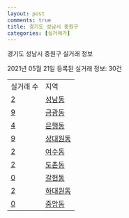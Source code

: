 ```yaml
---
layout: post
comments: true
title: 경기도 성남시 중원구
categories: [실거래가]
---
```


경기도 성남시 중원구 실거래 정보

2021년 05월 21일 등록된 실거래 정보: 30건


<table>
  <tr>
    <td>실거래 수</td>
    <td>지역</td>
  </tr>

  
  <tr>
    <td><a href="4113310100.html">2</a></td>
    <td><a href="4113310100.html">성남동</a></td>
  </tr>
    

  <tr>
    <td><a href="4113310300.html">9</a></td>
    <td><a href="4113310300.html">금광동</a></td>
  </tr>
    

  <tr>
    <td><a href="4113310400.html">4</a></td>
    <td><a href="4113310400.html">은행동</a></td>
  </tr>
    

  <tr>
    <td><a href="4113310500.html">9</a></td>
    <td><a href="4113310500.html">상대원동</a></td>
  </tr>
    

  <tr>
    <td><a href="4113310600.html">2</a></td>
    <td><a href="4113310600.html">여수동</a></td>
  </tr>
    

  <tr>
    <td><a href="4113310700.html">2</a></td>
    <td><a href="4113310700.html">도촌동</a></td>
  </tr>
    

  <tr>
    <td><a href="4113310800.html">0</a></td>
    <td><a href="4113310800.html">갈현동</a></td>
  </tr>
    

  <tr>
    <td><a href="4113310900.html">2</a></td>
    <td><a href="4113310900.html">하대원동</a></td>
  </tr>
    

  <tr>
    <td><a href="4113313200.html">0</a></td>
    <td><a href="4113313200.html">중앙동</a></td>
  </tr>
    


</table>
    